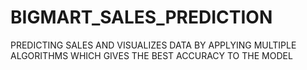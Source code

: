 # BIGMART_SALES_PREDICTION
PREDICTING SALES AND VISUALIZES DATA BY APPLYING MULTIPLE ALGORITHMS WHICH GIVES THE BEST ACCURACY TO THE MODEL
